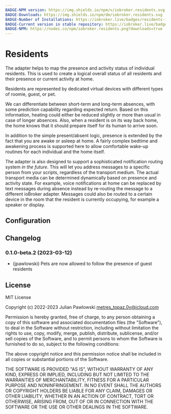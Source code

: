 ```yaml
---
BADGE-NPM version: https://img.shields.io/npm/v/iobroker.residents.svg
BADGE-Downloads: https://img.shields.io/npm/dm/iobroker.residents.svg
BADGE-Number of Installations: https://iobroker.live/badges/residents-installed.svg
BADGE-Current version in stable repository: https://iobroker.live/badges/residents-stable.svg
BADGE-NPM: https://nodei.co/npm/iobroker.residents.png?downloads=true
---
```

# Residents

The adapter helps to map the presence and activity status of individual residents. This is used to create a logical overall status of all residents and their presence or current activity at home.

Residents are represented by dedicated virtual devices with different types of roomie, guest, or pet.

We can differentiate between short-term and long-term absences, with some prediction capability regarding expected return. Based on this information, heating could either be reduced slightly or more than usual in case of longer absences. Also, when a resident is on its way back home, the home knows that it should prepare itself for its human to arrive soon.

In addition to the simple present/absent logic, presence is extended by the fact that you are awake or asleep at home. A fairly complex bedtime and awakening process is supported here to allow comfortable wake-up routines for each individual and the home itself.

The adapter is also designed to support a sophisticated notification routing system _in the future_. This will let you address messages to a specific person from your scripts, regardless of the transport medium. The actual transport media can be determined dynamically based on presence and activity state. For example, voice notifications at home can be replaced by text messages during absence instead by re-routing the message to a different ioBroker adapter. Messages could also be routed to a certain device in the room that the resident is currently occupying, for example a speaker or display.

## Configuration

## Changelog

<!--
    Placeholder for the next version (at the beginning of the line):
    ### **WORK IN PROGRESS**
-->
### 0.1.0-beta.2 (2023-03-12)

-   (jpawlowski) Pets are now allowed to follow the presence of guest residents

## License

MIT License

Copyright (c) 2022-2023 Julian Pawlowski <metres_topaz.0v@icloud.com>

Permission is hereby granted, free of charge, to any person obtaining a copy
of this software and associated documentation files (the "Software"), to deal
in the Software without restriction, including without limitation the rights
to use, copy, modify, merge, publish, distribute, sublicense, and/or sell
copies of the Software, and to permit persons to whom the Software is
furnished to do so, subject to the following conditions:

The above copyright notice and this permission notice shall be included in all
copies or substantial portions of the Software.

THE SOFTWARE IS PROVIDED "AS IS", WITHOUT WARRANTY OF ANY KIND, EXPRESS OR
IMPLIED, INCLUDING BUT NOT LIMITED TO THE WARRANTIES OF MERCHANTABILITY,
FITNESS FOR A PARTICULAR PURPOSE AND NONINFRINGEMENT. IN NO EVENT SHALL THE
AUTHORS OR COPYRIGHT HOLDERS BE LIABLE FOR ANY CLAIM, DAMAGES OR OTHER
LIABILITY, WHETHER IN AN ACTION OF CONTRACT, TORT OR OTHERWISE, ARISING FROM,
OUT OF OR IN CONNECTION WITH THE SOFTWARE OR THE USE OR OTHER DEALINGS IN THE
SOFTWARE.